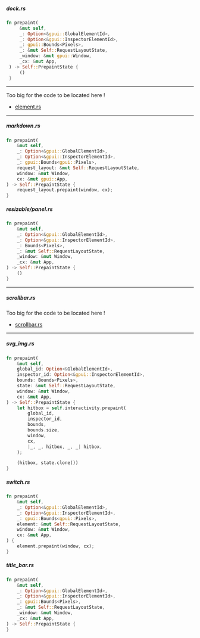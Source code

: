 
##### dock.rs

```rust
fn prepaint(
     &mut self,
     _: Option<&gpui::GlobalElementId>,
     _: Option<&gpui::InspectorElementId>,
     _: gpui::Bounds<Pixels>,
     _: &mut Self::RequestLayoutState,
     _window: &mut gpui::Window,
     _cx: &mut App,
 ) -> Self::PrepaintState {
     ()
 }
```

---

Too big for the code to be located here !

- [element.rs](https://github.com/longbridge/gpui-component/blob/main/crates/ui/src/input/element.rs)

---

##### markdown.rs

```rust
fn prepaint(
    &mut self,
    _: Option<&gpui::GlobalElementId>,
    _: Option<&gpui::InspectorElementId>,
    _: gpui::Bounds<gpui::Pixels>,
    request_layout: &mut Self::RequestLayoutState,
    window: &mut Window,
    cx: &mut gpui::App,
) -> Self::PrepaintState {
    request_layout.prepaint(window, cx);
}
```

##### resizable/panel.rs

```rust
fn prepaint(
    &mut self,
    _: Option<&gpui::GlobalElementId>,
    _: Option<&gpui::InspectorElementId>,
    _: Bounds<Pixels>,
    _: &mut Self::RequestLayoutState,
    _window: &mut Window,
    _cx: &mut App,
) -> Self::PrepaintState {
    ()
}
```

---

##### scrollbar.rs

Too big for the code to be located here !

- [scrollbar.rs](https://github.com/longbridge/gpui-component/blob/main/crates/ui/src/scroll/scrollbar.rs)

---

##### svg_img.rs

```rust
fn prepaint(
    &mut self,
    global_id: Option<&GlobalElementId>,
    inspector_id: Option<&gpui::InspectorElementId>,
    bounds: Bounds<Pixels>,
    state: &mut Self::RequestLayoutState,
    window: &mut Window,
    cx: &mut App,
) -> Self::PrepaintState {
    let hitbox = self.interactivity.prepaint(
        global_id,
        inspector_id,
        bounds,
        bounds.size,
        window,
        cx,
        |_, _, hitbox, _, _| hitbox,
    );

    (hitbox, state.clone())
}
```

##### switch.rs

```rust
fn prepaint(
    &mut self,
    _: Option<&gpui::GlobalElementId>,
    _: Option<&gpui::InspectorElementId>,
    _: gpui::Bounds<gpui::Pixels>,
    element: &mut Self::RequestLayoutState,
    window: &mut Window,
    cx: &mut App,
) {
    element.prepaint(window, cx);
}
```

##### title_bar.rs

```rust
fn prepaint(
    &mut self,
    _: Option<&gpui::GlobalElementId>,
    _: Option<&gpui::InspectorElementId>,
    _: gpui::Bounds<Pixels>,
    _: &mut Self::RequestLayoutState,
    _window: &mut Window,
    _cx: &mut App,
) -> Self::PrepaintState {
}
```
